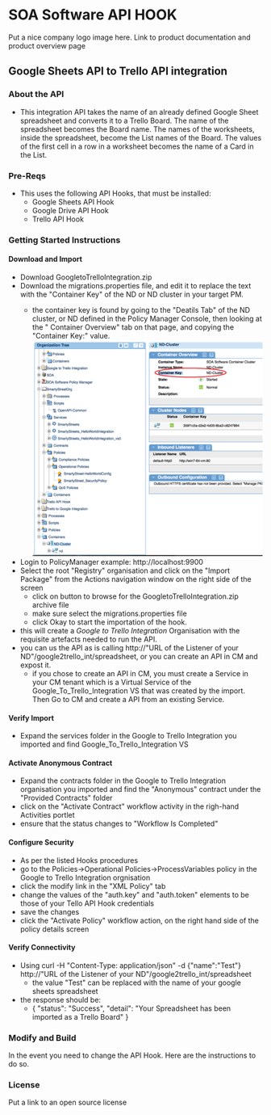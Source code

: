 # SOA Software API HOOK
Put a nice company logo image here. 
Link to product documentation and product overview page
## Google Sheets API to Trello API integration
### About the API
- This integration API takes the name of an already defined Google Sheet spreadsheet and converts it to a Trello Board. The name of the spreadsheet becomes the Board name. The names of the worksheets, inside the spreadsheet, become the List names of the Board. The values of the first cell in a row in a worksheet becomes the name of a Card in the List.

### Pre-Reqs
- This uses the following API Hooks, that must be installed:
    + Google Sheets API Hook
    + Google Drive API Hook
    + Trello API Hook

### Getting Started Instructions
#### Download and Import
- Download GoogletoTrelloIntegration.zip
- Download the migrations.properties file, and edit it to replace the <replace this with your key> text with the "Container Key" of the ND or ND cluster in your target PM.
    - the container key is found by going to the "Deatils Tab" of the ND cluster, or ND defined in the Policy Manager Console, then looking at the " Container Overview" tab on that page, and copying the "Container Key:" value. ![container key screenshot](https://github.com/pogo61/Google-Sheets-API-Integration/blob/master/Screen%20Shot%202015-03-18%20at%2011.24.45%20am.png "ND Container Key")
- Login to PolicyManager  example: http://localhost:9900
- Select the root "Registry" organisation and click on the "Import Package" from the Actions navigation window on the right side of the screen
  - click on button to browse for the GoogletoTrelloIntegration.zip archive file 
  - make sure select the migrations.properties file 
  - click Okay to start the importation of the hook.
- this will create a *Google to Trello Integration* Organisation with the requisite artefacts needed to run the API.
- you can us the API as is calling http://"URL of the Listener of your ND"/google2trello_int/spreadsheet, or you can create an API in CM and expost it.
    - if you chose to create an API in CM, you must create a Service in your CM tenant which is a Virtual Service of the Google_To_Trello_Integration VS that was created by the import. Then Go to CM and create a API from an existing Service.

#### Verify Import
- Expand the services folder in the Google to Trello Integration you imported and find Google_To_Trello_Integration VS

#### Activate Anonymous Contract
- Expand the contracts folder in the Google to Trello Integration organisation you imported and find the "Anonymous" contract under the "Provided Contracts" folder
- click on the "Activate Contract" workflow activity in the righ-hand Activities portlet
- ensure that the status changes to "Workflow Is Completed"

#### Configure Security
- As per the listed Hooks procedures
- go to the Policies->Operational Policies->ProcessVariables policy in the Google to Trello Integration orgnisation
- click the modify link in the "XML Policy" tab
- change the values of the "auth.key" and "auth.token" elements to be those of your Tello API Hook credentials
- save the changes
- click the "Activate Policy" workflow action, on the right hand side of the policy details screen

#### Verify Connectivity
- Using  curl  -H "Content-Type: application/json" -d {"name":"Test"} http://"URL of the Listener of your ND"/google2trello_int/spreadsheet
    -  the value "Test" can be replaced with the name of your google sheets spreadsheet 
-  the response should be: 
    +  {
            "status": "Success",
            "detail": "Your Spreadsheet has been imported as a Trello Board"
        }

### Modify and Build
In the event you need to change the API Hook.   Here are the instructions to do so. 

### License
Put a link to an open source license

